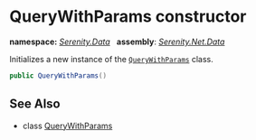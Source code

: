 # QueryWithParams constructor
**namespace:** *[Serenity.Data](../../README.md#serenity.data-namespace)*   **assembly**: *[Serenity.Net.Data](../../README.md)*

Initializes a new instance of the [`QueryWithParams`](../QueryWithParams.md) class.

```csharp
public QueryWithParams()
```

## See Also

* class [QueryWithParams](../QueryWithParams.md)